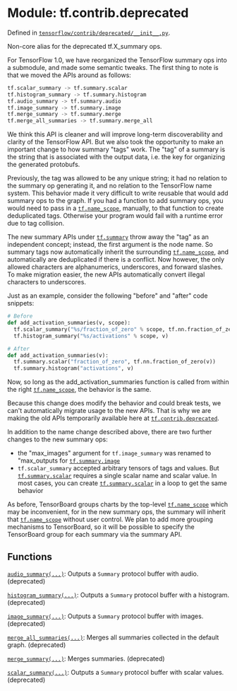 <div itemscope itemtype="http://developers.google.com/ReferenceObject">
<meta itemprop="name" content="tf.contrib.deprecated" />
<meta itemprop="path" content="Stable" />
</div>

# Module: tf.contrib.deprecated



Defined in [`tensorflow/contrib/deprecated/__init__.py`](/code/stable/tensorflow/contrib/deprecated/__init__.py).

Non-core alias for the deprecated tf.X_summary ops.

For TensorFlow 1.0, we have reorganized the TensorFlow summary ops into a
submodule, and made some semantic tweaks. The first thing to note is that we
moved the APIs around as follows:

```python
tf.scalar_summary -> tf.summary.scalar
tf.histogram_summary -> tf.summary.histogram
tf.audio_summary -> tf.summary.audio
tf.image_summary -> tf.summary.image
tf.merge_summary -> tf.summary.merge
tf.merge_all_summaries -> tf.summary.merge_all
```

We think this API is cleaner and will improve long-term discoverability and
clarity of the TensorFlow API. But we also took the opportunity to make an
important change to how summary "tags" work. The "tag" of a summary is the
string that is associated with the output data, i.e. the key for organizing the
generated protobufs.

Previously, the tag was allowed to be any unique string; it had no relation
to the summary op generating it, and no relation to the TensorFlow name system.
This behavior made it very difficult to write reusable  that would add
summary ops to the graph. If you had a function to add summary ops, you would
need to pass in a <a href="../../tf/name_scope.md"><code>tf.name_scope</code></a>, manually, to that function to create
deduplicated tags. Otherwise your program would fail with a runtime error due
to tag collision.

The new summary APIs under <a href="../../tf/summary.md"><code>tf.summary</code></a> throw away the "tag" as an independent
concept; instead, the first argument is the node name. So summary tags now
automatically inherit the surrounding <a href="../../tf/name_scope.md"><code>tf.name_scope</code></a>, and automatically
are deduplicated if there is a conflict. Now however, the only allowed
characters are alphanumerics, underscores, and forward slashes. To make
migration easier, the new APIs automatically convert illegal characters to
underscores.

Just as an example, consider the following "before" and "after" code snippets:

```python
# Before
def add_activation_summaries(v, scope):
  tf.scalar_summary("%s/fraction_of_zero" % scope, tf.nn.fraction_of_zero(v))
  tf.histogram_summary("%s/activations" % scope, v)

# After
def add_activation_summaries(v):
  tf.summary.scalar("fraction_of_zero", tf.nn.fraction_of_zero(v))
  tf.summary.histogram("activations", v)
```

Now, so long as the add_activation_summaries function is called from within the
right <a href="../../tf/name_scope.md"><code>tf.name_scope</code></a>, the behavior is the same.

Because this change does modify the behavior and could break tests, we can't
automatically migrate usage to the new APIs. That is why we are making the old
APIs temporarily available here at <a href="../../tf/contrib/deprecated.md"><code>tf.contrib.deprecated</code></a>.

In addition to the name change described above, there are two further changes
to the new summary ops:

- the "max_images" argument for `tf.image_summary` was renamed to "max_outputs
  for <a href="../../tf/summary/image.md"><code>tf.summary.image</code></a>
- `tf.scalar_summary` accepted arbitrary tensors of tags and values. But
  <a href="../../tf/summary/scalar.md"><code>tf.summary.scalar</code></a> requires a single scalar name and scalar value. In most
  cases, you can create <a href="../../tf/summary/scalar.md"><code>tf.summary.scalar</code></a> in a loop to get the same behavior

As before, TensorBoard groups charts by the top-level <a href="../../tf/name_scope.md"><code>tf.name_scope</code></a> which may
be inconvenient, for in the new summary ops, the summary will inherit that
<a href="../../tf/name_scope.md"><code>tf.name_scope</code></a> without user control. We plan to add more grouping mechanisms
to TensorBoard, so it will be possible to specify the TensorBoard group for
each summary via the summary API.

## Functions

[`audio_summary(...)`](../../tf/contrib/deprecated/audio_summary.md): Outputs a `Summary` protocol buffer with audio. (deprecated)

[`histogram_summary(...)`](../../tf/contrib/deprecated/histogram_summary.md): Outputs a `Summary` protocol buffer with a histogram. (deprecated)

[`image_summary(...)`](../../tf/contrib/deprecated/image_summary.md): Outputs a `Summary` protocol buffer with images. (deprecated)

[`merge_all_summaries(...)`](../../tf/contrib/deprecated/merge_all_summaries.md): Merges all summaries collected in the default graph. (deprecated)

[`merge_summary(...)`](../../tf/contrib/deprecated/merge_summary.md): Merges summaries. (deprecated)

[`scalar_summary(...)`](../../tf/contrib/deprecated/scalar_summary.md): Outputs a `Summary` protocol buffer with scalar values. (deprecated)

